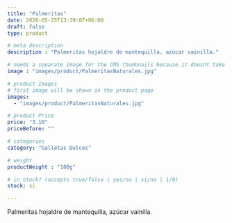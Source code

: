 ```yaml
---
title: "Palmeritas"
date: 2020-05-25T13:39:07+06:00
draft: false
type: product

# meta description
description : "Palmeritas hojaldre de mantequilla, azúcar vainilla."

# needs a separate image for the CMS thumbnails because it doesnt take arrays (slideshow images)
image : "images/product/PalmeritasNaturales.jpg"

# product Images
# first image will be shown in the product page
images:
  - "images/product/PalmeritasNaturales.jpg"

# product Price
price: "3.10"
priceBefore: ""

# categories
category: "Galletas Dulces"

# weight
productWeight : "100g"

# in stock? (accepts true/false | yes/no | si/no | 1/0)
stock: si

---
```


Palmeritas hojaldre de mantequilla, azúcar vainilla.
